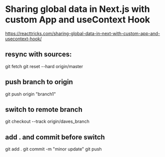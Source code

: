 # Sharing global data in Next.js with custom App and useContext Hook

https://reacttricks.com/sharing-global-data-in-next-with-custom-app-and-usecontext-hook/


## resync with sources:
git fetch
git reset --hard origin/master

## push branch to origin
git push origin "branch1"

## switch to remote branch
git checkout --track origin/daves_branch


## add . and commit before switch
git add . 
git commit -m "minor update"
git push